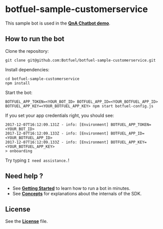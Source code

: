 # botfuel-sample-customerservice

This sample bot is used in the [**QnA Chatbot demo**](https://docs.botfuel.io/dialog/demos/qna-chatbot).

## How to run the bot

Clone the repository:

```shell
git clone git@github.com:Botfuel/botfuel-sample-customerservice.git
```

Install dependencies:

```shell
cd botfuel-sample-customerservice
npm install
```

Start the bot:

```shell
BOTFUEL_APP_TOKEN=<YOUR_BOT_ID> BOTFUEL_APP_ID=<YOUR_BOTFUEL_APP_ID> BOTFUEL_APP_KEY=<YOUR_BOTFUEL_APP_KEY> npm start botfuel-config.js
```

If you set your app credentials right, you should see:

```shell
2017-12-07T16:12:09.131Z - info: [Environment] BOTFUEL_APP_TOKEN=<YOUR_BOT_ID>
2017-12-07T16:12:09.133Z - info: [Environment] BOTFUEL_APP_ID=<YOUR_BOTFUEL_APP_ID>
2017-12-07T16:12:09.133Z - info: [Environment] BOTFUEL_APP_KEY=<YOUR_BOTFUEL_APP_KEY>
> onboarding
```

Try typing `I need assistance.`!

## Need help ?

- See [**Getting Started**](https://docs.botfuel.io/dialog/tutorials/getting-started) to learn how to run a bot in minutes.
- See [**Concepts**](https://docs.botfuel.io/dialog/concepts) for explanations about the internals of the SDK.

## License

See the [**License**](LICENSE.md) file.
